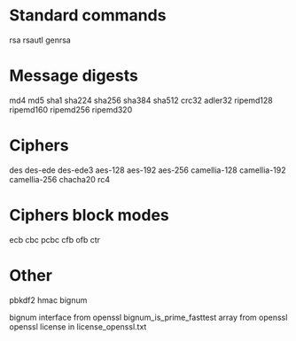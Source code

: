 # Standard commands
rsa
rsautl
genrsa

# Message digests
md4
md5
sha1
sha224
sha256
sha384
sha512
crc32
adler32
ripemd128
ripemd160
ripemd256
ripemd320

# Ciphers
des
des-ede
des-ede3
aes-128
aes-192
aes-256
camellia-128
camellia-192
camellia-256
chacha20
rc4

# Ciphers block modes
ecb
cbc
pcbc
cfb
ofb
ctr

# Other
pbkdf2
hmac
bignum



bignum interface from openssl
bignum\_is\_prime\_fasttest array from openssl
openssl license in license\_openssl.txt
